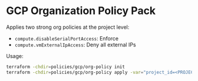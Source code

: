 
# GCP Organization Policy Pack

Applies two strong org policies at the project level:
- `compute.disableSerialPortAccess`: Enforce
- `compute.vmExternalIpAccess`: Deny all external IPs

Usage:
```bash
terraform -chdir=policies/gcp/org-policy init
terraform -chdir=policies/gcp/org-policy apply -var="project_id=<PROJECT_ID>"
```
